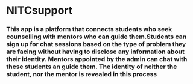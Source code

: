# NITCsupport

### This app is a platform that connects students who seek counselling with mentors who can guide them.Students can sign up for chat sessions based on the type of problem they are facing without having to disclose any information about their identity. Mentors appointed by the admin can chat with these students an guide them. The identity of neither the student, nor the mentor is revealed in this process



